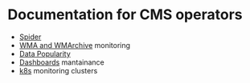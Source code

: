 # Documentation for CMS operators

* [Spider](Operators/spider.md)
* [WMA and WMArchive](Operators/wma.md) monitoring
* [Data Popularity](Operators/popularity.md)
* [Dashboards](Operators/dashboard.md) mantainance
* [k8s](Operators/k8s.md) monitoring clusters
